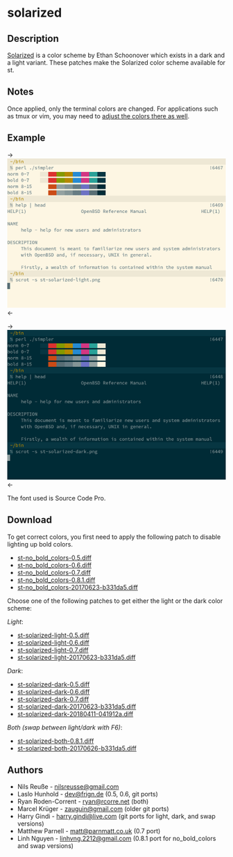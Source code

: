 solarized
=========

Description
-----------

[Solarized](http://ethanschoonover.com/solarized) is a color scheme by
Ethan Schoonover which exists in a dark and a light variant.  These
patches make the Solarized color scheme available for st.


Notes
-----

Once applied, only the terminal colors are changed.  For applications
such as tmux or vim, you may need to
[adjust the colors there as well](https://bbs.archlinux.org/viewtopic.php?id=164108).


Example
-------

->[![Screenshot](st-solarized-light-s.png)](st-solarized-light.png)<-

->[![Screenshot](st-solarized-dark-s.png)](st-solarized-dark.png)<-

The font used is Source Code Pro.

Download
--------

To get correct colors, you first need to apply the following patch
to disable lighting up bold colors.

 * [st-no_bold_colors-0.5.diff](st-no_bold_colors-0.5.diff)
 * [st-no_bold_colors-0.6.diff](st-no_bold_colors-0.6.diff)
 * [st-no_bold_colors-0.7.diff](st-no_bold_colors-0.7.diff)
 * [st-no_bold_colors-0.8.1.diff](st-no_bold_colors-0.8.1.diff)
 * [st-no_bold_colors-20170623-b331da5.diff](st-no_bold_colors-20170623-b331da5.diff)

Choose one of the following patches to get either the light
or the dark color scheme:

*Light*:

 * [st-solarized-light-0.5.diff](st-solarized-light-0.5.diff)
 * [st-solarized-light-0.6.diff](st-solarized-light-0.6.diff)
 * [st-solarized-light-0.7.diff](st-solarized-light-0.7.diff)
 * [st-solarized-light-20170623-b331da5.diff](st-solarized-light-20170623-b331da5.diff)

*Dark*:

 * [st-solarized-dark-0.5.diff](st-solarized-dark-0.5.diff)
 * [st-solarized-dark-0.6.diff](st-solarized-dark-0.6.diff)
 * [st-solarized-dark-0.7.diff](st-solarized-dark-0.7.diff)
 * [st-solarized-dark-20170623-b331da5.diff](st-solarized-dark-20170623-b331da5.diff)
 * [st-solarized-dark-20180411-041912a.diff](st-solarized-dark-20180411-041912a.diff)

*Both (swap between light/dark with F6)*:

 * [st-solarized-both-0.8.1.diff](st-solarized-both-0.8.1.diff)
 * [st-solarized-both-20170626-b331da5.diff](st-solarized-both-20170626-b331da5.diff)


Authors
-------
 * Nils Reuße - <nilsreusse@gmail.com>
 * Laslo Hunhold - <dev@frign.de> (0.5, 0.6, git ports)
 * Ryan Roden-Corrent - <ryan@rcorre.net> (both)
 * Marcel Krüger - <zauguin@gmail.com> (older git ports)
 * Harry Gindi - <harry.gindi@live.com> (git ports for light, dark, and swap versions)
 * Matthew Parnell - <matt@parnmatt.co.uk> (0.7 port)
 * Linh Nguyen - <linhvng.2212@gmail.com> (0.8.1 port for no_bold_colors and swap versions)
